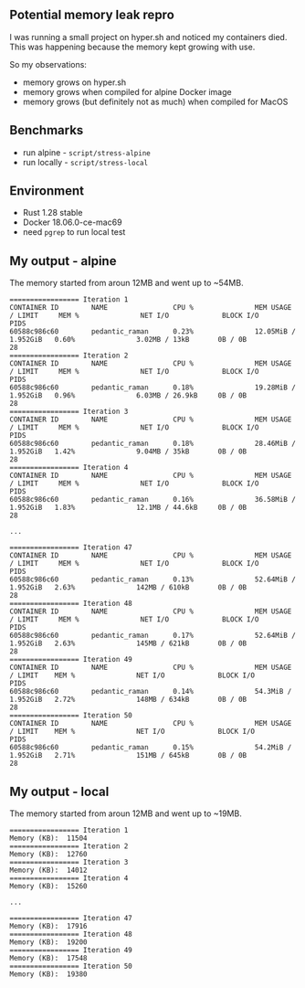 ## Potential memory leak repro

I was running a small project on hyper.sh and noticed my containers died.
This was happening because the memory kept growing with use.

So my observations:

- memory grows on hyper.sh
- memory grows when compiled for alpine Docker image
- memory grows (but definitely not as much) when compiled for MacOS

## Benchmarks

- run alpine - `script/stress-alpine`
- run locally - `script/stress-local`


## Environment

- Rust 1.28 stable
- Docker 18.06.0-ce-mac69
- need `pgrep` to run local test

## My output - alpine

The memory started from aroun 12MB and went up to ~54MB.

```
================= Iteration 1
CONTAINER ID        NAME                CPU %               MEM USAGE / LIMIT     MEM %               NET I/O             BLOCK I/O           PIDS
60588c986c60        pedantic_raman      0.23%               12.05MiB / 1.952GiB   0.60%               3.02MB / 13kB       0B / 0B             28
================= Iteration 2
CONTAINER ID        NAME                CPU %               MEM USAGE / LIMIT     MEM %               NET I/O             BLOCK I/O           PIDS
60588c986c60        pedantic_raman      0.18%               19.28MiB / 1.952GiB   0.96%               6.03MB / 26.9kB     0B / 0B             28
================= Iteration 3
CONTAINER ID        NAME                CPU %               MEM USAGE / LIMIT     MEM %               NET I/O             BLOCK I/O           PIDS
60588c986c60        pedantic_raman      0.18%               28.46MiB / 1.952GiB   1.42%               9.04MB / 35kB       0B / 0B             28
================= Iteration 4
CONTAINER ID        NAME                CPU %               MEM USAGE / LIMIT     MEM %               NET I/O             BLOCK I/O           PIDS
60588c986c60        pedantic_raman      0.16%               36.58MiB / 1.952GiB   1.83%               12.1MB / 44.6kB     0B / 0B             28

...

================= Iteration 47
CONTAINER ID        NAME                CPU %               MEM USAGE / LIMIT     MEM %               NET I/O             BLOCK I/O           PIDS
60588c986c60        pedantic_raman      0.13%               52.64MiB / 1.952GiB   2.63%               142MB / 610kB       0B / 0B             28
================= Iteration 48
CONTAINER ID        NAME                CPU %               MEM USAGE / LIMIT     MEM %               NET I/O             BLOCK I/O           PIDS
60588c986c60        pedantic_raman      0.17%               52.64MiB / 1.952GiB   2.63%               145MB / 621kB       0B / 0B             28
================= Iteration 49
CONTAINER ID        NAME                CPU %               MEM USAGE / LIMIT    MEM %               NET I/O             BLOCK I/O           PIDS
60588c986c60        pedantic_raman      0.14%               54.3MiB / 1.952GiB   2.72%               148MB / 634kB       0B / 0B             28
================= Iteration 50
CONTAINER ID        NAME                CPU %               MEM USAGE / LIMIT    MEM %               NET I/O             BLOCK I/O           PIDS
60588c986c60        pedantic_raman      0.15%               54.2MiB / 1.952GiB   2.71%               151MB / 645kB       0B / 0B             28
```

## My output - local

The memory started from aroun 12MB and went up to ~19MB.

```
================= Iteration 1
Memory (KB):  11504
================= Iteration 2
Memory (KB):  12760
================= Iteration 3
Memory (KB):  14012
================= Iteration 4
Memory (KB):  15260

...

================= Iteration 47
Memory (KB):  17916
================= Iteration 48
Memory (KB):  19200
================= Iteration 49
Memory (KB):  17548
================= Iteration 50
Memory (KB):  19380
```
